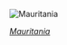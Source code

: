 
![Mauritania](https://www.gstatic.com/prettyearth/assets/full/6364.jpg)

*[Mauritania](https://www.google.com/maps/@21.634402,-10.575591,15z/data=!3m1!1e3)*
